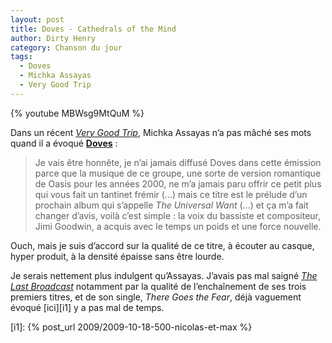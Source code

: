 ```yaml
---
layout: post
title: Doves - Cathedrals of the Mind
author: Dirty Henry
category: Chanson du jour
tags:
  - Doves
  - Michka Assayas
  - Very Good Trip
---
```


{% youtube MBWsg9MtQuM %}

Dans un récent [_Very Good Trip_][1], Michka Assayas n’a pas mâché ses mots
quand il a évoqué [**Doves**][3] :

> Je vais être honnête, je n’ai jamais diffusé Doves dans cette émission parce
> que la musique de ce groupe, une sorte de version romantique de Oasis pour les
> années 2000, ne m’a jamais paru offrir ce petit plus qui vous fait un tantinet
> frémir (...) mais ce titre est le prélude d’un prochain album qui s’appelle
> _The Universal Want_ (...) et ça m’a fait changer d’avis, voilà c’est simple :
> la voix du bassiste et compositeur, Jimi Goodwin, a acquis avec le temps un
> poids et une force nouvelle.

Ouch, mais je suis d’accord sur la qualité de ce titre, à écouter au casque,
hyper produit, à la densité épaisse sans être lourde.

Je serais nettement plus indulgent qu’Assayas. J’avais pas mal saigné [_The Last
Broadcast_][2] notamment par la qualité de l’enchaînement de ses trois premiers
titres, et de son single, _There Goes the Fear_, déjà vaguement évoqué [ici][i1]
y a pas mal de temps.

[1]:
  https://www.franceinter.fr/emissions/very-good-trip/very-good-trip-08-septembre-2020
[2]: https://open.spotify.com/album/4HihJAJjF6hSVoh318zLu9
[3]: https://dovesofficial.com

[i1]: {% post_url 2009/2009-10-18-500-nicolas-et-max %}
